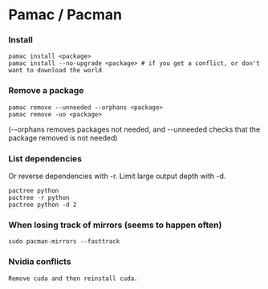 Pamac / Pacman
==============

### Install

    pamac install <package>
    pamac install --no-upgrade <package> # if you get a conflict, or don't want to download the world

### Remove a package

    pamac remove --unneeded --orphans <package>
    pamac remove -uo <package>

(--orphans removes packages not needed, and --unneeded checks that the package removed is not needed)

### List dependencies

Or reverse dependencies with -r. Limit large output depth with -d.

    pactree python
    pactree -r python
    pactree python -d 2

### When losing track of mirrors (seems to happen often)

    sudo pacman-mirrors --fasttrack

### Nvidia conflicts

    Remove cuda and then reinstall cuda.
